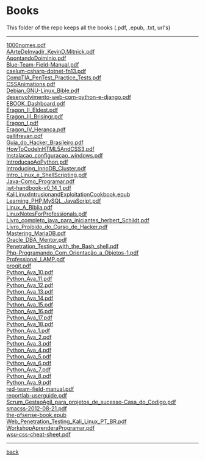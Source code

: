 # Books
This folder of the repo keeps all the books (.pdf, .epub, .txt, url's)

---------------------------
[1000nomes.pdf](1000nomes.pdf)<br>
[AArteDeInvadir_KevinD.Mitnick.pdf](AArteDeInvadir_KevinD.Mitnick.pdf)<br>
[ApontandoDoiminio.pdf](ApontandoDoiminio.pdf)<br>
[Blue-Team-Field-Manual.pdf](Blue-Team-Field-Manual.pdf)<br>
[caelum-csharp-dotnet-fn13.pdf](caelum-csharp-dotnet-fn13.pdf)<br>
[CompTIA_PenTest_Practice_Tests.pdf](CompTIA_PenTest_Practice_Tests.pdf)<br>
[CSSAnimations.pdf](CSSAnimations.pdf)<br>
[Debian_GNU-Linux_Bible.pdf](Debian_GNU-Linux_Bible.pdf)<br>
[desenvolvimento-web-com-python-e-django.pdf](desenvolvimento-web-com-python-e-django.pdf)<br>
[EBOOK_Dashboard.pdf](EBOOK_Dashboard.pdf)<br>
[Eragon_II_Eldest.pdf](Eragon_II_Eldest.pdf)<br>
[Eragon_III_Brisingr.pdf](Eragon_III_Brisingr.pdf)<br>
[Eragon_I.pdf](Eragon_I.pdf)<br>
[Eragon_IV_Herança.pdf](Eragon_IV_Herança.pdf)<br>
[gallifreyan.pdf](gallifreyan.pdf)<br>
[Guia_do_Hacker_Brasileiro.pdf](Guia_do_Hacker_Brasileiro.pdf)<br>
[HowToCodeInHTML5AndCSS3.pdf](HowToCodeInHTML5AndCSS3.pdf)<br>
[Instalacao_configuracao_windows.pdf](Instalacao_configuracao_windows.pdf)<br>
[IntroducaoAoPython.pdf](IntroducaoAoPython.pdf)<br>
[Introducing_InnoDB_Cluster.pdf](Introducing_InnoDB_Cluster.pdf)<br>
[Intro_Linux_e_ShellScripting.pdf](Intro_Linux_e_ShellScripting.pdf)<br>
[Java-Como_Programar.pdf](Java-Como_Programar.pdf)<br>
[jwt-handbook-v0_14_1.pdf](jwt-handbook-v0_14_1.pdf)<br>
[KaliLinuxIntrusionandExploitationCookbook.epub](KaliLinuxIntrusionandExploitationCookbook.epub)<br>
[Learning_PHP,MySQL_JavaScript.pdf](Learning_PHP,MySQL_JavaScript.pdf)<br>
[Linux_A_Biblia.pdf](Linux_A_Biblia.pdf)<br>
[LinuxNotesForProfessionals.pdf](LinuxNotesForProfessionals.pdf)<br>
[Livro_completo_java_para_iniciantes_herbert_Schildt.pdf](Livro_completo_java_para_iniciantes_herbert_Schildt.pdf)<br>
[Livro_Proibido_do_Curso_de_Hacker.pdf](Livro_Proibido_do_Curso_de_Hacker.pdf)<br>
[Mastering_MariaDB.pdf](Mastering_MariaDB.pdf)<br>
[Oracle_DBA_Mentor.pdf](Oracle_DBA_Mentor.pdf)<br>
[Penetration_Testing_with_the_Bash_shell.pdf](Penetration_Testing_with_the_Bash_shell.pdf)<br>
[Php-Programando_Com_Orientação_a_Objetos-1.pdf](Php-Programando_Com_Orientação_a_Objetos-1.pdf)<br>
[Professional_LAMP.pdf](Professional_LAMP.pdf)<br>
[progit.pdf](progit.pdf)<br>
[Python_Ava_10.pdf](Python_Ava_10.pdf)<br>
[Python_Ava_11.pdf](Python_Ava_11.pdf)<br>
[Python_Ava_12.pdf](Python_Ava_12.pdf)<br>
[Python_Ava_13.pdf](Python_Ava_13.pdf)<br>
[Python_Ava_14.pdf](Python_Ava_14.pdf)<br>
[Python_Ava_15.pdf](Python_Ava_15.pdf)<br>
[Python_Ava_16.pdf](Python_Ava_16.pdf)<br>
[Python_Ava_17.pdf](Python_Ava_17.pdf)<br>
[Python_Ava_18.pdf](Python_Ava_18.pdf)<br>
[Python_Ava_1.pdf](Python_Ava_1.pdf)<br>
[Python_Ava_2.pdf](Python_Ava_2.pdf)<br>
[Python_Ava_3.pdf](Python_Ava_3.pdf)<br>
[Python_Ava_4.pdf](Python_Ava_4.pdf)<br>
[Python_Ava_5.pdf](Python_Ava_5.pdf)<br>
[Python_Ava_6.pdf](Python_Ava_6.pdf)<br>
[Python_Ava_7.pdf](Python_Ava_7.pdf)<br>
[Python_Ava_8.pdf](Python_Ava_8.pdf)<br>
[Python_Ava_9.pdf](Python_Ava_9.pdf)<br>
[red-team-field-manual.pdf](red-team-field-manual.pdf)<br>
[reportlab-userguide.pdf](reportlab-userguide.pdf)<br>
[Scrum_GestaoAgil_para_projetos_de_sucesso-Casa_do_Codigo.pdf](Scrum_GestaoAgil_para_projetos_de_sucesso-Casa_do_Codigo.pdf)<br>
[smacss-2012-08-21.pdf](smacss-2012-08-21.pdf)<br>
[the-pfsense-book.epub](the-pfsense-book.epub)<br>
[Web_Penetration_Testing_Kali_Linux_PT_BR.pdf](Web_Penetration_Testing_Kali_Linux_PT_BR.pdf)<br>
[WorkshopAprenderaProgramar.pdf](WorkshopAprenderaProgramar.pdf)<br>
[wsu-css-cheat-sheet.pdf](wsu-css-cheat-sheet.pdf)<br>

---------------------------

[back](../)
